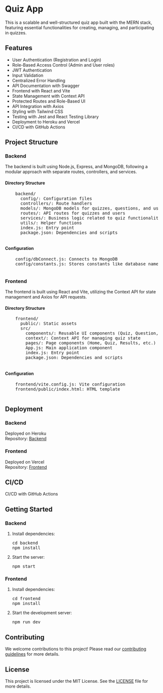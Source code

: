<div>
  <h1>Quiz App</h1>

  <p>
    This is a scalable and well-structured quiz app built with the MERN stack, featuring essential functionalities for creating, managing, and participating in quizzes.
  </p>

  <h2>Features</h2>
  <ul>
    <li>User Authentication (Registration and Login)</li>
    <li>Role-Based Access Control (Admin and User roles)</li>
    <li>JWT Authentication</li>
    <li>Input Validation</li>
    <li>Centralized Error Handling</li>
    <li>API Documentation with Swagger</li>
    <li>Frontend with React and Vite</li>
    <li>State Management with Context API</li>
    <li>Protected Routes and Role-Based UI</li>
    <li>API Integration with Axios</li>
    <li>Styling with Tailwind CSS</li>
    <li>Testing with Jest and React Testing Library</li>
    <li>Deployment to Heroku and Vercel</li>
    <li>CI/CD with GitHub Actions</li>
  </ul>

  <h2>Project Structure</h2>

  <h3>Backend</h3>
  <p>
    The backend is built using Node.js, Express, and MongoDB, following a modular approach with separate routes, controllers, and services.
  </p>

  <h4>Directory Structure</h4>
  <pre>
    backend/
      config/: Configuration files
      controllers/: Route handlers
      models/: MongoDB models for quizzes, questions, and users
      routes/: API routes for quizzes and users
      services/: Business logic related to quiz functionalities
      utils/: Helper functions
      index.js: Entry point
      package.json: Dependencies and scripts
  </pre>

  <h4>Configuration</h4>
  <pre>
    config/dbConnect.js: Connects to MongoDB
    config/constants.js: Stores constants like database name and JWT secret
  </pre>

  <h3>Frontend</h3>
  <p>
    The frontend is built using React and Vite, utilizing the Context API for state management and Axios for API requests.
  </p>

  <h4>Directory Structure</h4>
  <pre>
    frontend/
      public/: Static assets
      src/
        components/: Reusable UI components (Quiz, Question, etc.)
        context/: Context API for managing quiz state
        pages/: Page components (Home, Quiz, Results, etc.)
        App.js: Main application component
        index.js: Entry point
        package.json: Dependencies and scripts
  </pre>

  <h4>Configuration</h4>
  <pre>
    frontend/vite.config.js: Vite configuration
    frontend/public/index.html: HTML template
  </pre>

  <h2>Deployment</h2>

  <h3>Backend</h3>
  <p>
    Deployed on Heroku
    <br />
    Repository: <a href="https://github.com/your-username/backend-repo">Backend</a>
  </p>

  <h3>Frontend</h3>
  <p>
    Deployed on Vercel
    <br />
    Repository: <a href="https://github.com/your-username/frontend-repo">Frontend</a>
  </p>

  <h2>CI/CD</h2>
  <p>CI/CD with GitHub Actions</p>

  <h2>Getting Started</h2>

  <h3>Backend</h3>
  <ol>
    <li>Install dependencies:
      <pre>cd backend
npm install</pre>
    </li>
    <li>Start the server:
      <pre>npm start</pre>
    </li>
  </ol>

  <h3>Frontend</h3>
  <ol>
    <li>Install dependencies:
      <pre>cd frontend
npm install</pre>
    </li>
    <li>Start the development server:
      <pre>npm run dev</pre>
    </li>
  </ol>

  <h2>Contributing</h2>
  <p>
    We welcome contributions to this project! Please read our <a href="CONTRIBUTING.md">contributing guidelines</a> for more details.
  </p>

  <h2>License</h2>
  <p>This project is licensed under the MIT License. See the <a href="LICENSE">LICENSE</a> file for more details.</p>
</div>
